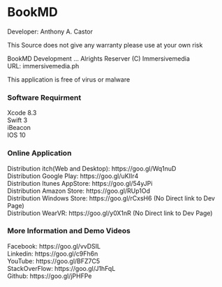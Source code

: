 # BookMD
Developer: Anthony A. Castor

This Source does not give any warranty please use at your own risk </br>

BookMD Development ... Alrights Reserver (C) Immersivemedia </br>
URL: immersivemedia.ph  </br>

This application is free of virus or malware </br>

<h3>Software Requirment </h3>
Xcode 8.3<br/>
Swift 3<br/>
iBeacon<br/>
IOS 10<br/>

<h3>Online Application</h3>
Distribution itch(Web and Desktop): https://goo.gl/Wq1nuD </br>
Distribution Google Play: https://goo.gl/uKIIr4 </br>
Distribution Itunes AppStore: https://goo.gl/54yJPi </br>
Distribution Amazon Store: https://goo.gl/RUp1Od </br>
Distribution Windows Store: https://goo.gl/rCxsH6   (No Direct link to Dev Page) </br>
Distribution WearVR: https://goo.gl/y0X1nR  (No Direct link to Dev Page) </br>

<h3>More Information and Demo Videos </h3>
Facebook: https://goo.gl/vvDSIL </br>
Linkedin: https://goo.gl/c9Fh6n </br>
YouTube: https://goo.gl/BFZ7C5 </br>
StackOverFlow: https://goo.gl/J1hFqL </br>
Github: https://goo.gl/jPHFPe </br></br>
